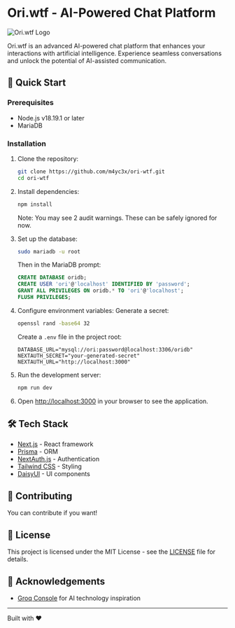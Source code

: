 # Ori.wtf - AI-Powered Chat Platform

![Ori.wtf Logo](https://ori.wtf/logo.png)

Ori.wtf is an advanced AI-powered chat platform that enhances your interactions with artificial intelligence. Experience seamless conversations and unlock the potential of AI-assisted communication.

## 🚀 Quick Start

### Prerequisites

- Node.js v18.19.1 or later
- MariaDB

### Installation

1. Clone the repository:
   ```bash
   git clone https://github.com/m4yc3x/ori-wtf.git
   cd ori-wtf
   ```

2. Install dependencies:
   ```bash
   npm install
   ```
   Note: You may see 2 audit warnings. These can be safely ignored for now.

3. Set up the database:
   ```bash
   sudo mariadb -u root
   ```
   Then in the MariaDB prompt:
   ```sql
   CREATE DATABASE oridb;
   CREATE USER 'ori'@'localhost' IDENTIFIED BY 'password';
   GRANT ALL PRIVILEGES ON oridb.* TO 'ori'@'localhost';
   FLUSH PRIVILEGES;
   ```

4. Configure environment variables:
   Generate a secret:
   ```bash
   openssl rand -base64 32
   ```
   Create a `.env` file in the project root:
   ```
   DATABASE_URL="mysql://ori:password@localhost:3306/oridb"
   NEXTAUTH_SECRET="your-generated-secret"
   NEXTAUTH_URL="http://localhost:3000"
   ```

5. Run the development server:
   ```bash
   npm run dev
   ```

6. Open [http://localhost:3000](http://localhost:3000) in your browser to see the application.

## 🛠 Tech Stack

- [Next.js](https://nextjs.org/) - React framework
- [Prisma](https://www.prisma.io/) - ORM
- [NextAuth.js](https://next-auth.js.org/) - Authentication
- [Tailwind CSS](https://tailwindcss.com/) - Styling
- [DaisyUI](https://daisyui.com/) - UI components

## 🤝 Contributing

You can contribute if you want!

## 📄 License

This project is licensed under the MIT License - see the [LICENSE](LICENSE) file for details.

## 🙏 Acknowledgements

- [Groq Console](https://console.groq.com/) for AI technology inspiration

---

Built with ❤️

